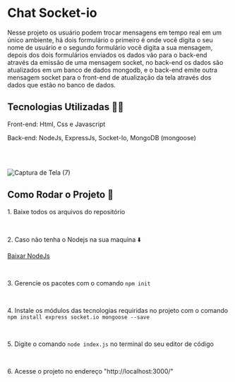 <h1>Chat Socket-io</h1>

<p>Nesse projeto os usuário podem trocar mensagens em tempo real em um único ambiente, há dois formulário o primeiro é onde você digita o seu nome de usuário e o segundo formulário você digita a sua mensagem, depois dos dois formulários enviados os dados vão para o back-end através da emissão de uma mensagem socket, no back-end os dados são atualizados em um banco de dados mongodb, e o back-end emite outra mensagem socket para o front-end de atualização da tela através dos dados que estão no banco de dados.</p>

<h2>Tecnologias Utilizadas 👨‍💻</h2>

<p>Front-end: Html, Css e Javascript</p>

<p>Back-end: NodeJs, ExpressJs, Socket-Io, MongoDB (mongoose)</p>

<br>

<br>

![Captura de Tela (7)](https://github.com/user-attachments/assets/6f938067-d0ec-4794-bf1b-5f00a483e55e)


<h2>Como Rodar o Projeto 🚀</h2>
<p>1. Baixe todos os arquivos do repositório</p>
<br>
<p>2. Caso não tenha o Nodejs na sua maquina ⬇️</p>
<p><a href="https://nodejs.org/pt">Baixar NodeJs</a></p>
<br>
<p>3. Gerencie os pacotes com o comando <code>npm init</code></p>
<br>
<p>4. Instale os módulos das tecnologias requiridas no projeto com o comando <code>npm install express socket.io mongoose --save</code></p>
<br>
<p>5. Digite o comando <code>node index.js</code> no terminal do seu editor de código</p>
<br>
<p>6. Acesse o projeto no endereço "http://localhost:3000/"</p>
